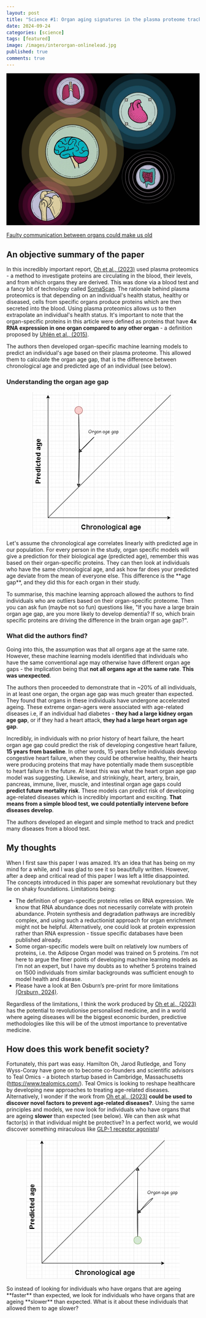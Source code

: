 ```yaml
---
layout: post
title: "Science #1: Organ aging signatures in the plasma proteome track health and disease"
date: 2024-09-24
categories: [science]
tags: [featured] 
image: /images/interorgan-onlinelead.jpg
published: true
comments: true
---
```

[![Figure from Faulty communication between organs could make us old](/images/interorgan-onlinelead.jpg)](https://www.science.org/content/article/faulty-communication-organs-make-us-old#:~:text=Researchers%20have%20uncovered%20other%20instances,physical%20decline%20or%20speeds%20aging.)

[Faulty communication between organs could make us old](https://www.science.org/content/article/faulty-communication-organs-make-us-old#:~:text=Researchers%20have%20uncovered%20other%20instances,physical%20decline%20or%20speeds%20aging.)

## An objective summary of the paper

In this incredibly important report, [Oh et al., (2023)](https://www.nature.com/articles/s41586-023-06802-1) used plasma proteomics - a method to investigate proteins are circulating in the blood, their levels, and from which organs they are derived. This was done via a blood test and a fancy bit of technology called [SomaScan](https://www.somascan.org/). The rationale behind plasma proteomics is that depending on an individual's health status, healthy or diseased, cells from specific organs produce proteins which are then secreted into the blood. Using plasma proteomics allows us to then extrapolate an individual's health status. It's important to note that the organ-specific proteins in this article were defined as proteins that have **4x RNA expression in one organ compared to any other organ** - a definition proposed by [Uhlén et al., (2015)](https://www.science.org/doi/10.1126/science.1260419).
   
The authors then developed organ-specific machine learning models to predict an individual's age based on their plasma proteome. This allowed them to calculate the organ age gap, that is the difference between chronological age and predicted age of an individual (see below). 

### Understanding the organ age gap

<p align="center">
  <img src="/images/organ_age_gap.jpg" alt="Image of the organ age gap">
</p>
Let's assume the chronological age correlates linearly with predicted age in our population. For every person in the study, organ specific models will give a prediction for their biological age (predicted age), remember this was based on their organ-specific proteins. They can then look at individuals who have the same chronological age, and ask how far does your predicted age deviate from the mean of everyone else. This difference is the **age gap**, and they did this for each organ in their study. 

To summarise, this machine learning approach allowed the authors to find individuals who are outliers based on their organ-specific proteome. Then you can ask fun (maybe not so fun) questions like, "If you have a large brain organ age gap, are you more likely to develop dementia? If so, which brain specific proteins are driving the difference in the brain organ age gap?".

### What did the authors find?

Going into this, the assumption was that all organs age at the same rate. However, these machine learning models identified that individuals who have the same conventional age may otherwise have different organ age gaps - the implication being that **not all organs age at the same rate**. **This was unexpected**.

The authors then proceeded to demonstrate that in ~20% of all individuals, in at least one organ, the organ age gap was much greater than expected. They found that organs in these individuals have undergone accelerated ageing. These extreme organ-agers were associated with age-related diseases i.e, if an individual had diabetes - **they had a large kidney organ age gap**, or if they had a heart attack, **they had a large heart organ age gap**.

Incredibly, in individuals with no prior history of heart failure, the heart organ age gap could predict the risk of developing congestive heart failure, **15 years from baseline**. In other words, 15 years before individuals develop congestive heart failure, when they could be otherwise healthy, their hearts were producing proteins that may have potentially made them susceptible to heart failure in the future. At least this was what the heart organ age gap model was suggesting. Likewise, and strinkingly, heart, artery, brain, pancreas, immune, liver, muscle, and intestinal organ age gaps could **predict future mortality risk**. These models can predict risk of developing age-related diseases which is incredibly important and exciting. **That means from a simple blood test, we could potentially intervene before diseases develop**. 

The authors developed an elegant and simple method to track and predict many diseases from a blood test.

## My thoughts

When I first saw this paper I was amazed. It’s an idea that has being on my mind for a while, and I was glad to see it so beautifully written. However, after a deep and critical read of this paper I was left a little disappointed. The concepts introduced in this paper are somewhat revolutionary but they lie on shaky foundations. Limitations being:

- The definition of organ-specific proteins relies on RNA expression. We know that RNA abundance does not necessarily correlate with protein abundance. Protein synthesis and degradation pathways are incredibly complex, and using such a reductionist approach for organ enrichment might not be helpful. Alternatively, one could look at protein expression rather than RNA expression - tissue specific databases have been published already.
- Some organ-specific models were built on relatively low numbers of proteins, i.e. the Adipose Organ model was trained on 5 proteins. I’m not here to argue the finer points of developing machine learning models as I’m not an expert, but I have my doubts as to whether 5 proteins trained on 1500 individuals from similar backgrounds was sufficient enough to model health and disease.
- Please have a look at Ben Osburn’s pre-print for more limitations [(Orsburn, 2024)](https://osf.io/preprints/osf/xyzqw).

Regardless of the limitations, I think the work produced by [Oh et al., (2023)](https://www.nature.com/articles/s41586-023-06802-1) has the potential to revolutionise personalised medicine, and in a world where ageing diseases will be the biggest economic burden, predictive methodologies like this will be of the utmost importance to preventative medicine.

## How does this work benefit society?

Fortunately, this part was easy. Hamilton Oh, Jarod Rutledge, and Tony Wyss-Coray have gone on to become co-founders and scientific advisors to Teal Omics - a biotech startup based in Cambridge, Massachusetts (<https://www.tealomics.com/>). Teal Omics is looking to reshape healthcare by developing new approaches to treating age-related diseases. Alternatively, I wonder if the work from [Oh et al., (2023)](https://www.nature.com/articles/s41586-023-06802-1) **could be used to discover novel factors to prevent age-related diseases?**. Using the same principles and models, we now look for individuals who have organs that are ageing **slower** than expected (see below). We can then ask what factor(s) in that individual might be protective? In a perfect world, we would discover something miraculous like [GLP-1 receptor agonists](https://www.nature.com/articles/d41586-024-03078-x)!

<p align="center">
  <img src="/images/super_agers.jpg" alt="Image of the organ age gap but for super agers">
</p>
So instead of looking for individuals who have organs that are ageing **faster** than expected, we look for individuals who have organs that are ageing **slower** than expected. What is it about these individuals that allowed them to age slower? 


